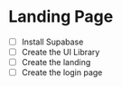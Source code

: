 # Landing Page
- [ ] Install Supabase
- [ ] Create the UI Library
- [ ] Create the landing
- [ ] Create the login page
